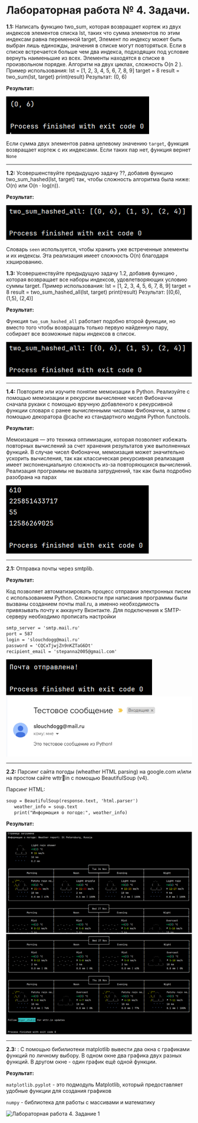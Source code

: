 # Лабораторная работа № 4. Задачи.
**1.1:** Написать функцию two_sum, которая возвращает кортеж из двух индексов элементов списка lst, таких что сумма элементов по этим индексам равна переменной target, Элемент по индексу может быть
выбран лишь единожды, значения в списке могут повторяться. Если в
списке встречается больше чем два индекса, подходящих под условие вернуть наименьшие из всех. Элементы находятся в списке в произвольном порядке. Алгоритм на двух циклах, сложность O(n
2
).
Пример использования:
lst = [1, 2, 3, 4, 5, 6, 7, 8, 9]
target = 8
result = two_sum(lst, target)
print(result)
Результат:
(0, 6)

**Результат:**

![Лабораторная работа 4. Задание 1](https://github.com/Stepanova-Anna/Programming-2/blob/main/img/LR4_T1.png)

Если сумма двух элементов равна целевому значению ```target```, функция возвращает кортеж с их индексами. Если таких пар нет, функция вернет ```None```


---
**1.2:** Усовершенствуйте предыдущую задачу ??, добавив функцию two_sum_hashed(lst, target) так, чтобы сложность алгоритма была ниже: O(n) или O(n · log(n)).


**Результат:**

![Лабораторная работа 4. Задание 3](https://github.com/Stepanova-Anna/Programming-2/blob/main/img/LR4_T3.png)

Словарь ```seen``` используется, чтобы хранить уже встреченные элементы и их индексы. Эта реализация имеет сложность O(n) благодаря хэшированию.

**1.3:** Усовершенствуйте предыдущую задачу 1.2, добавив функцию , которая возвращает все наборы индексов, удовлетворяющих условию
суммы target. Пример использования:
lst = [1, 2, 3, 4, 5, 6, 7, 8, 9]
target = 8
result = two_sum_hashed_all(lst, target)
print(result)
Результат:
[(0,6), (1,5), (2,4)]

**Результат:**

Функция ```two_sum_hashed_all``` работает подобно второй функции, но вместо того чтобы возвращать только первую найденную пару, собирает все возможные пары индексов в список. 

![Лабораторная работа 4. Задание 1](https://github.com/Stepanova-Anna/Programming-2/blob/main/img/LR4_T3.png)
 

---
**1.4:** Повторите или изучите понятие мемоизации в Python. Реализуйте с помощью мемоизации и рекурсии вычисление чисел Фибоначчи сначала рукаки с помощью вручную добавленого к рекурсивной функции словаря с ранее вычисленными числами Фибоначчи, а затем с помощью декоратора @cache из стандартного модуля Python functools.

**Результат:**

Мемоизация — это техника оптимизации, которая позволяет избежать повторных вычислений за счет хранения результатов уже выполненных функций. В случае чисел Фибоначчи, мемоизация может значительно ускорить вычисления, так как классическая рекурсивная реализация имеет экспоненциальную сложность из-за повторяющихся вычислений. 
Реализация программы не вызвала затруднений, так как была подробно разобрана на парах

![Лабораторная работа 4. Задание 1](https://github.com/Stepanova-Anna/Programming-2/blob/main/img/LR4_T4.png)


---
**2.1:** Отправка почты через smtplib.

**Результат:**

Код позволяет автоматизировать процесс отправки электронных писем с использованием Python. Сложности при написания программы были вызваны созданием почты mail.ru, а именно необходимость привязывать почту к аккаунту Вконтакте. 
Для подключения к SMTP-серверу необходимо прописать настройки 
```
smtp_server = 'smtp.mail.ru'
port = 587
login = 'slouchdogg@mail.ru'
password = 'CQCxTjwjZn9nKZTaG6Dt'
recipient_email = 'stepanna2005@gmail.com'
```

![Лабораторная работа 4. Задание 1](https://github.com/Stepanova-Anna/Programming-2/blob/main/img/LR4_T5.png)
![Лабораторная работа 4. Задание 1](https://github.com/Stepanova-Anna/Programming-2/blob/main/img/LR4_T5_1.png)


---
**2.2:** Парсинг сайта погоды (wheather HTML parsing) на google.com и/или на простом сайте wttrin с помощью BeautifulSoup (v4).

Парсинг HTML:
```
soup = BeautifulSoup(response.text, 'html.parser')
   weather_info = soup.text
   print("Информация о погоде:", weather_info)
```

**Результат:**

![Лабораторная работа 4. Задание 1](https://github.com/Stepanova-Anna/Programming-2/blob/main/img/LR4_T6_1.png)
![Лабораторная работа 4. Задание 1](https://github.com/Stepanova-Anna/Programming-2/blob/main/img/LR4_T6_2.png)

---
**2.3:** : С помощью бибилиотеки matplotlib вывести два окна с графиками
функций по личному выбору. В одном окне два графика двух разных
функций. В другом окне - один график ещё одной функции.


**Результат:**

```matplotlib.pyplot``` - это подмодуль Matplotlib, который предоставляет удобные функции для создания графиков

```numpy``` - библиотека для работы с массивами и математику

![Лабораторная работа 4. Задание 1](https://github.com/Stepanova-Anna/Programming-2/blob/main/img/LR4_T7.png)


